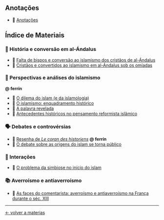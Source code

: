 ## Anotações

- 📝 [Anotações](apuntes/islm.md)

## Índice de Materiais

### 🕌 História e conversão em al-Ándalus
- 📄 [Falta de bispos e conversão ao islamismo dos cristãos de al-Ándalus](materiales/faltadeobispos.pdf)
- 📄 [Cristãos e convertidos ao islamismo em al-Ándalus sob os omíadas](materiales/cristianosyconversos.pdf)

### 🕋 Perspectivas e análises do islamismo

**@ ferrín**
- 📄 [O dilema do islam (e da islamologia)](/materiales/encrucijada.pdf)
- 📄 [O islamismo: enquadramento histórico](materiales/encuadrehistorico.pdf)
- 📄 [A palavra revelada](materiales/lapalabradescendida.pdf)
- 📄 [Antecedentes históricos no pensamento reformista islâmico](materiales/reformismo.pdf)

### 🗣️ Debates e controvérsias
- 📄 [Resenha de *Le coran des historiens*](/materiales/ferrinresenha.pdf) **@ ferrín**
- 📄 [O debate sobre as origens do islam se torna público](materiales/islamorigins.pdf)

### 🤝 Interações
- 📄 [O problema da simbiose no início do islam](materiales/symbiosis.pdf)

### 📚 Averroísmo e antiaverroísmo
- 📄 [As faces do comentarista: averroísmo e antiaverroísmo na França durante o séc. XIII](materiales/averroes.pdf)

---
<div style="display: flex; align-items: center; float: left;">
<a href="../">&#8592; volver a materias</a>
</div>